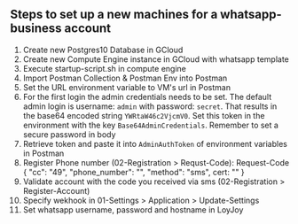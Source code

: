 Steps to set up a new machines for a whatsapp-business account
---------------------------------------------

1. Create new Postgres10 Database in GCloud
2. Create new Compute Engine instance in GCloud with whatsapp template
3. Execute startup-script.sh in compute engine
4. Import Postman Collection & Postman Env into Postman
5. Set the URL environment variable to VM's url in Postman
6. For the first login the admin credentials needs to be set. The default admin login is username: `admin` with password: `secret`. That results in the base64 encoded string `YWRtaW46c2VjcmV0`. Set this token in the environment with the key `Base64AdminCredentials`. Remember to set a secure password in body
7. Retrieve token and paste it into `AdminAuthToken` of environment variables in Postman
8. Register Phone number (02-Registration > Requst-Code):  Request-Code { "cc": "49", "phone_number": "<number>", "method": "sms", cert: "<cert>" }
9. Validate account with the code you received via sms (02-Registration > Register-Account)
10. Specify wekhook in 01-Settings > Application > Update-Settings
11. Set whatsapp username, password and hostname in LoyJoy
